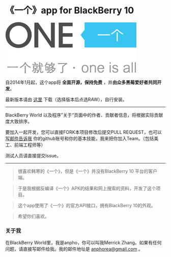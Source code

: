 《一个》app for BlackBerry 10
===

<img src="https://github.com/anpho/one/raw/master/src/www/img/welcome.png" />

自2014年1月起，这个app将 **全面开源，保持免费** ，并**由众多黑莓爱好者共同开发**。

最新版本请由 [这里](https://github.com/anpho/one/tree/master/dist) 下载（选择版本后点选RAW），自行安装。

<hr>

BlackBerry World 以及程序”关于“页面中的作者、贡献者信息，将根据实际贡献度大致排序。

要加入一起开发，您可以直接FORK本项目修改后提交PULL REQUEST，也可以[写邮件告诉我](anphorea@gmail.com) 你的github账号和你的基本技能，我来把你加入Team。（包括美工、前端工程师等）

测试人员请直接提交Issue。

<hr>

>很喜欢韩寒的《一个》，但是《一个》并没有BlackBerry 10 平台的客户端。

>于是我根据反编译《一个》APK的结果和网上搜索的资料，开发了这个项目。

>这个app使用了《一个》的官方API接口，拥有BlackBerry 10的外观。

>希望你们喜欢。


### 关于我

在BlackBerry World里，我是anpho，你可以叫我Merrick Zhang。如果有任何问题，请直接写邮件给我。我的邮件地址是 [anphorea@gmail.com](anphorea@gmail.com) 。
